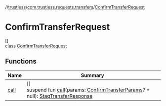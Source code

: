 //[trustless](../../../index.md)/[com.trustless.requests.transfers](../index.md)/[ConfirmTransferRequest](index.md)

# ConfirmTransferRequest

[]\
class [ConfirmTransferRequest](index.md)

## Functions

| Name | Summary |
|---|---|
| [call](call.md) | []<br>suspend fun [call](call.md)(params: [ConfirmTransferParams](../-confirm-transfer-params/index.md)? = null): [StaqTransferResponse](../-staq-transfer-response/index.md) |
